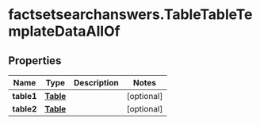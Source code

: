 # factsetsearchanswers.TableTableTemplateDataAllOf

## Properties

Name | Type | Description | Notes
------------ | ------------- | ------------- | -------------
**table1** | [**Table**](Table.md) |  | [optional] 
**table2** | [**Table**](Table.md) |  | [optional] 


